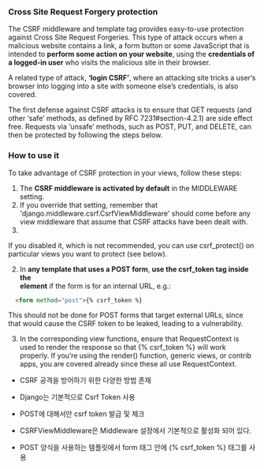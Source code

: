 
### Cross Site Request Forgery protection

The CSRF middleware and template tag provides easy-to-use protection against Cross Site Request Forgeries. 
This type of attack occurs when a malicious website contains a link, a form button or some JavaScript that is intended to **perform some action on your website**,
using the **credentials of a logged-in user** who visits the malicious site in their browser. 

A related type of attack, **‘login CSRF’**, where an attacking site tricks a user’s browser into logging into a site with someone else’s credentials, is also covered.

The first defense against CSRF attacks is to ensure that GET requests (and other ‘safe’ methods, as defined by RFC 7231#section-4.2.1) are side effect free. Requests via ‘unsafe’ methods, such as POST, PUT, and DELETE, can then be protected by following the steps below.


### How to use it
To take advantage of CSRF protection in your views, follow these steps:

1. The **CSRF middleware is activated by default** in the MIDDLEWARE setting. 
2. If you override that setting, remember that 'django.middleware.csrf.CsrfViewMiddleware' should come before any view middleware that assume that CSRF attacks have been dealt with.
3. 
If you disabled it, which is not recommended, you can use csrf_protect() on particular views you want to protect (see below).

2. In **any template that uses a POST form**, **use the csrf_token tag inside the <form> element** if the form is for an internal URL, e.g.:

```html
  <form method="post">{% csrf_token %}
```
This should not be done for POST forms that target external URLs, since that would cause the CSRF token to be leaked, leading to a vulnerability.

    
3. In the corresponding view functions, ensure that RequestContext is used to render the response so that {% csrf_token %} will work properly. If you’re using the render() function, generic views, or contrib apps, you are covered already since these all use RequestContext.
    
  
- CSRF 공격을 방어하기 위한 다양한 방법 존재
- Django는 기본적으로 Csrf Token 사용 
- POST에 대해서만 csrf token 발급 및 체크 
- CSRFViewMiddleware은 Middleware 설정에서 기본적으로 활성화 되어 있다.

- POST 양식을 사용하는 템플릿에서 form 태그 안에 {% csrf_token %} 태그를 사용 
